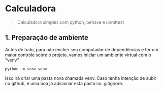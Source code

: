 # Calculadora
> Calculadora simples com python, behave e unnittest

## 1. Preparação de ambiente

Antes de tudo, para não encher seu computador de dependências e ter um maior controle sobre o projeto, vamos iniciar um ambiente virtual com o "venv"

```
python -m venv venv
```
Isso irá criar uma pasta nova chamada venv. Caso tenha intenção de subir no github, é uma boa já adicionar esta pasta no .gitignore. 